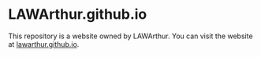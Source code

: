 # LAWArthur.github.io

This repository is a website owned by LAWArthur. You can visit the website at [lawarthur.github.io](lawarthur.github.io).